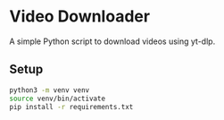 # Video Downloader

A simple Python script to download videos using yt-dlp.

## Setup

```bash
python3 -m venv venv
source venv/bin/activate
pip install -r requirements.txt
